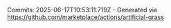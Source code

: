 Commits: 2025-06-17T10:53:11.719Z - Generated via https://github.com/marketplace/actions/artificial-grass
<br>
